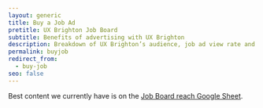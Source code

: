 ```yaml
---
layout: generic
title: Buy a Job Ad
pretitle: UX Brighton Job Board
subtitle: Benefits of advertising with UX Brighton
description: Breakdown of UX Brighton’s audience, job ad view rate and application rate
permalink: buyjob
redirect_from:
  - buy-job
seo: false
---
```

Best content we currently have is on the [Job Board reach Google Sheet](https://docs.google.com/spreadsheets/d/1-8mu66omTE9cmgCK22SH_qkeE5ItDlsHIDxrH-3ixuM/edit#gid=1174186200).